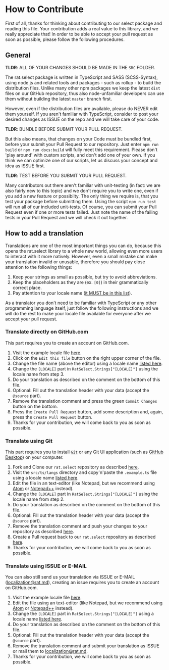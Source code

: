 How to Contribute
=================

First of all, thanks for thinking about contributing to our select package and reading this file. 
Your contribution adds a real value to this library, and we really appreciate that! In order to be 
able to accept your pull request as soon as possible, please follow the following procedures.


General
-------

**TLDR**: ALL OF YOUR CHANGES SHOULD BE MADE IN THE `SRC` FOLDER.

The rat.select package is written in TypeScript and SASS (SCSS-Syntax), using node.js and related 
tools and packages - such as rollup - to build the distribution files. Unlike many other npm 
packages we keep the latest `dist` files on our GitHub repository, thus also node-unfamiliar 
developers can use them without building the latest `master` branch first.

However, even if the distribution files are available, please do NEVER edit them yourself. If you 
aren't familiar with TypeScript, consider to post your desired changes as ISSUE on the repo and we 
will take care of your code.


**TLDR**: BUNDLE BEFORE SUBMIT YOUR PULL REQUEST.

But this also means, that changes on your Code must be bundled first, before your submit your Pull 
Request to our repository. Just enter `npm run build` or `npm run docs:build` will fully meet this 
requirement. Please don't 'play around' with custom scripts, and don't add one of your own. If you 
think we can optimize one of our scripts, let us discuss your concept and idea as ISSUE first.


**TLDR**: TEST BEFORE YOU SUBMIT YOUR PULL REQUEST.

Many contributors out there aren't familiar with unit-testing (in fact: we are also fairly new to 
this topic) and we don't require you to write one, even if you add a new feature or possibilty. 
The only thing we require is, that you test your package before submitting them. Using the script 
`npm run test` will run all of our included unit-tests. Of course, you can submit your Pull Request 
even if one or more tests failed. Just note the name of the failing tests in your Pull Request and 
we will check it out together.


How to add a translation
------------------------

Translations are one of the most important things you can do, because this opens the rat.select 
library to a whole new world, allowing even more users to interact with it more natively. However, 
even a small mistake can make your translation invalid or unusable, therefore you should pay close 
attention to the following things:

1.  Keep your strings as small as possible, but try to avoid abbreviations.
2.  Keep the placeholders as they are (ex. `[0]`) in their grammatically correct place.
3.  Pay attention to your locale name ([it MUST be in this list](https://github.com/umpirsky/locale-list/blob/master/data/en_GB/locales.csv)).

As a translator you don't need to be familiar with TypeScript or any other programming language 
itself, just follow the following instructions and we will do the rest to make your locale file 
available for everyone after we accept your pull request.


### Translate directly on GitHub.com

This part requires you to create an account on GitHub.com.

1.  Visit the example locale file [here](https://github.com/pytesNET/rat.select/blob/master/src/ts/langs/.example.ts).
2.  Click on the `Edit this file` button on the right upper corner of the file.
3.  Change the file name (above the editor) using a locale name [listed here](https://github.com/umpirsky/locale-list/blob/master/data/en_GB/locales.csv).
4.  Change the `[LOCALE]` part in `RatSelect.Strings["[LOCALE]"]` using the locale name from step 3.
5.  Do your translation as described on the comment on the bottom of this file.
6.  Optional: Fill out the translation header with your data (accept the `@source` part).
7.  Remove the translation comment and press the green `Commit Changes` button on the bottom.
8.  Press the `Create Pull Request` button, add some description and, again, press the `Create Pull Request` button.
9.  Thanks for your contribution, we will come back to you as soon as possible.


### Translate using Git

This part requires you to install [`Git`](https://git-scm.com/) or any Git UI application (such as 
[GitHub Desktop](https://desktop.github.com/)) on your computer.

1.  Fork and Clone our `rat.select` repository as described [here](https://docs.github.com/en/github/getting-started-with-github/fork-a-repo).
2.  Visit the `src/ts/langs` directory and copy'n'paste the `.example.ts` file using a locale name [listed here](https://github.com/umpirsky/locale-list/blob/master/data/en_GB/locales.csv).
3.  Edit the file in an text-editor (like Notepad, but we recommend using [Atom](https://atom.io/) or [Notepad++](https://notepad-plus-plus.org/downloads/) instead).
4.  Change the `[LOCALE]` part in `RatSelect.Strings["[LOCALE]"]` using the locale name from step 2.
5.  Do your translation as described on the comment on the bottom of this file.
6.  Optional: Fill out the translation header with your data (accept the `@source` part).
7.  Remove the translation comment and push your changes to your repository as described [here](https://docs.github.com/en/desktop/contributing-and-collaborating-using-github-desktop/pushing-changes-to-github).
8.  Create a Pull request back to our `rat.select` repository as described [here](https://docs.github.com/en/github/collaborating-with-issues-and-pull-requests/creating-a-pull-request).
9.  Thanks for your contribution, we will come back to you as soon as possible.


### Translate using ISSUE or E-MAIL

You can also still send us your translation via ISSUE or E-MAIL (localization@rat.md), creating an 
issue requires you to create an account on GitHub.com.

1.  Visit the example locale file [here](https://github.com/pytesNET/rat.select/blob/master/src/ts/langs/.example.ts).
2.  Edit the file using an text-editor (like Notepad, but we recommend using [Atom](https://atom.io/) or [Notepad++](https://notepad-plus-plus.org/downloads/) instead).
3.  Change the `[LOCALE]` part in `RatSelect.Strings["[LOCALE]"]` using a locale name [listed here](https://github.com/umpirsky/locale-list/blob/master/data/en_GB/locales.csv).
4.  Do your translation as described on the comment on the bottom of this file.
5.  Optional: Fill out the translation header with your data (accept the `@source` part).
6.  Remove the translation comment and submit your translation as ISSUE or mail them to localization@rat.md.
7.  Thanks for your contribution, we will come back to you as soon as possible.
